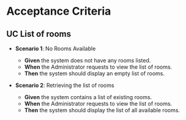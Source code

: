 # Acceptance Criteria

## UC List of rooms

- **Scenario 1**: No Rooms Available
    - **Given** the system does not have any rooms listed.
    - **When** the Administrator requests to view the list of rooms.
    - **Then** the system should display an empty list of rooms.

- **Scenario 2**: Retrieving the list of rooms
    - **Given** the system contains a list of existing rooms.
    - **When** the Administrator requests to view the list of rooms.
    - **Then** the system should display the list of all available rooms.

